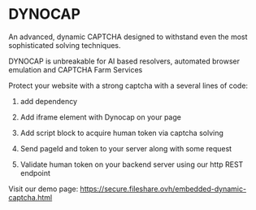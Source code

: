 # DYNOCAP
An advanced, dynamic CAPTCHA designed to withstand even the most sophisticated solving techniques.

DYNOCAP is unbreakable for AI based resolvers, automated browser emulation and CAPTCHA Farm Services

Protect your website with a strong captcha with a several lines of code:

1. add dependency


3. Add iframe element with Dynocap on your page


3. Add script block to acquire human token via captcha solving
   

4. Send pageId and token to your server along with some request


5. Validate human token on your backend server using our http REST endpoint

Visit our demo page: https://secure.fileshare.ovh/embedded-dynamic-captcha.html




